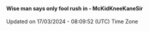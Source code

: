 #### Wise man says only fool rush in - McKidKneeKaneSir
Updated on 17/03/2024 - 08:09:52 (UTC) Time Zone
